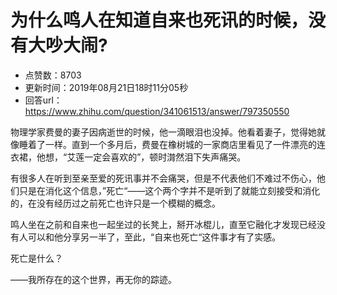 # 为什么鸣人在知道自来也死讯的时候，没有大吵大闹?
- 点赞数：8703
- 更新时间：2019年08月21日18时11分05秒
- 回答url：https://www.zhihu.com/question/341061513/answer/797350550
<body>
 <p data-pid="FMnY7RZn">物理学家费曼的妻子因病逝世的时候，他一滴眼泪也没掉。他看着妻子，觉得她就像睡着了一样。直到一个多月后，费曼在橡树城的一家商店里看见了一件漂亮的连衣裙，他想，“艾莲一定会喜欢的”，顿时潸然泪下失声痛哭。</p>
 <p data-pid="TbTr7v7J">有很多人在听到至亲至爱的死讯事并不会痛哭，但是不代表他们不难过不伤心，他们只是在消化这个信息，”死亡“——这个两个字并不是听到了就能立刻接受和消化的，在没有经历过之前死亡也许只是一个模糊的概念。</p>
 <p data-pid="ClajSElj">鸣人坐在之前和自来也一起坐过的长凳上，掰开冰棍儿，直至它融化才发现已经没有人可以和他分享另一半了，至此，“自来也死亡“这件事才有了实感。</p>
 <p data-pid="FRDYTScx">死亡是什么？</p>
 <p data-pid="Dkd-58SV">——我所存在的这个世界，再无你的踪迹。</p>
</body>
